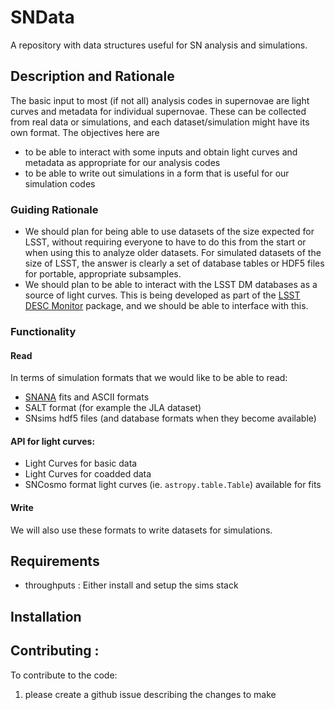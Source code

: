 # SNData
A repository with data structures useful for SN analysis and simulations.

## Description and Rationale
The basic input to most (if not all) analysis codes in supernovae are light curves and metadata for individual supernovae. These can be collected from real data or simulations, and each dataset/simulation might have its own format. The objectives here are
- to be able to interact with some inputs and obtain light curves and metadata as appropriate for our analysis codes
- to be able to write out simulations in a form that is useful for our simulation codes 

### Guiding Rationale
- We should plan for being able to use datasets of the size expected for LSST, without requiring everyone to have to do this from the start or when using this to analyze older datasets. For simulated datasets of the size of LSST, the answer is clearly a set of database tables or HDF5 files for portable, appropriate subsamples.
- We should plan to be able to interact with the LSST DM databases as a source of light curves. This is being developed as part of the [LSST DESC Monitor](https://github.com/LSSTDESC/Monitor) package, and we should be able to interface with this.

### Functionality

#### Read
In terms of simulation formats that we would like to be able to read:
- [SNANA](http://snana.uchicago.edu/) fits and ASCII formats
- SALT format (for example the JLA dataset)
- SNsims hdf5 files (and database formats when they become available)

#### API for light curves:
- Light Curves for basic data
- Light Curves for coadded data
- SNCosmo format light curves (ie. `astropy.table.Table`) available for fits 
#### Write
 We will also use these formats to write datasets for simulations.

## Requirements
- throughputs : Either install and setup the sims stack  
## Installation

## Contributing :
To contribute to the code:
1. please create a github issue describing the changes to make 

